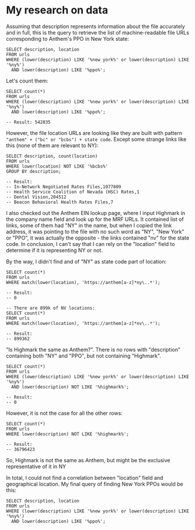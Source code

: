 # My research on data

Assuming that description represents information about the file accurately and in full,
this is the query to retrieve the list of machine-readable file URLs corresponding to Anthem's PPO in New York state:
```clickhouse
SELECT description, location
FROM urls
WHERE (lower(description) LIKE '%new york%' or lower(description) LIKE '%ny%')
  AND lower(description) LIKE '%ppo%';
```

Let's count them:
```clickhouse
SELECT count(*)
FROM urls
WHERE (lower(description) LIKE '%new york%' or lower(description) LIKE '%ny%')
  AND lower(description) LIKE '%ppo%';

-- Result: 542835
```

However, the file location URLs are looking like they are built with pattern `"anthem" + ("bc" or "bcbs") + state code`.
Except some strange links like this (none of them are relevant to NY):
```clickhouse
SELECT description, count(location)
FROM urls
WHERE lower(location) NOT LIKE '%bcbs%'
GROUP BY description;

-- Result:
-- In-Network Negotiated Rates Files,1077809
-- Health Service Coalition of Nevada (HSC) Rates,1
-- Dental Vision,204512
-- Beacon Behavioral Health Rates Files,7
```

I also checked out the Anthem EIN lookup page, where I input Highmark in the company name field 
and look up for the MRF URLs. It contained list of links, some of them had "NY" in the name,
but when I copied the link address, it was pointing to the file with no such word as "NY", "New York" or "PPO",
it was actually the opposite - the links contained "nv" for the state code. In conclusion, I can't say that
I can rely on the "location" field to determine if it is representing NY or not.

By the way, I didn't find and of "NY" as state code part of location:
```clickhouse
SELECT count(*)
FROM urls
WHERE match(lower(location), 'https://anthem[a-z]*ny\..*');

-- Result:
-- 0

-- There are 899k of NV locations:
SELECT count(*)
FROM urls
WHERE match(lower(location), 'https://anthem[a-z]*nv\..*');

-- Result:
-- 899362
```

"Is Highmark the same as Anthem?". There is no rows with "description" containing both "NY" and "PPO",
but not containing "Highmark".   

```clickhouse
SELECT count(*)
FROM urls
WHERE (lower(description) LIKE '%new york%' or lower(description) LIKE '%ny%')
  AND lower(description) NOT LIKE '%highmark%';

-- Result:
-- 0
```

However, it is not the case for all the other rows:

```clickhouse
SELECT count(*)
FROM urls
WHERE lower(description) NOT LIKE '%highmark%';

-- Result:
-- 36796423
```

So, Highmark is not the same as Anthem, but might be the exclusive representative of it in NY

In total, I could not find a correlation between "location" field and geographical location.
My final query of finding New York PPOs would be this:
```clickhouse
SELECT description, location
FROM urls
WHERE (lower(description) LIKE '%new york%' or lower(description) LIKE '%ny%')
  AND lower(description) LIKE '%ppo%';
```
